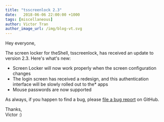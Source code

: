 ```yaml
---
title: "tsscreenlock 2.3"
date:   2018-06-06 22:00:00 +1000
tags: [miscellaneous]
author: Victor Tran
author_image_url: /img/blog-vt.svg
---
```


Hey everyone,

The screen locker for theShell, tsscreenlock, has received an update to version 2.3. Here's what's new:
<!-- truncate -->
- Screen Locker will now work properly when the screen configuration changes
- The login screen has received a redesign, and this authentication interface will be slowly rolled out to the* apps
- Mouse passwords are now supported

As always, if you happen to find a bug, please [file a bug report](https://github.com/vicr123/tsscreenlock/issues) on GitHub.

Thanks,<br />
Victor :)
